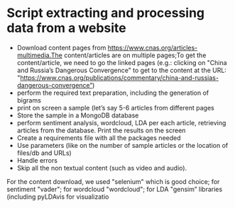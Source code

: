 # Script extracting and processing data from a website

* Download content pages from https://www.cnas.org/articles-multimedia.The content/articles are on multiple pages;To get the content/article, we need to go the linked pages
(e.g.: clicking on "China and Russia’s Dangerous Convergence" to get to the content at the URL: "https://www.cnas.org/publications/commentary/china-and-russias-dangerous-convergence”)
* perform the required text preparation, including the generation of bigrams
* print on screen a sample (let’s say 5-6 articles from different pages
* Store the sample in a MongoDB database
* perform sentiment analysis, wordcloud, LDA per each article, retrieving articles from the database. Print the results on the screen
* Create a requirements file with all the packages needed
* Use parameters (like on the number of sample articles or the location of files/db and URLs)
* Handle errors
* Skip all the non textual content (such as video and audio).

For the content download, we used "selenium" which is good choice; for sentiment "vader"; for wordcloud "wordcloud"; for LDA "gensim” libraries (including pyLDAvis for visualizatio
